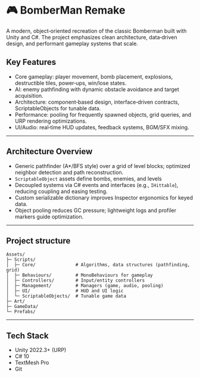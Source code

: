 # 🎮 BomberMan Remake


A modern, object‑oriented recreation of the classic Bomberman built with Unity and C#. The project emphasizes clean architecture, data‑driven design, and performant gameplay systems that scale.

## Key Features

- Core gameplay: player movement, bomb placement, explosions, destructible tiles, power‑ups, win/lose states.
- AI: enemy pathfinding with dynamic obstacle avoidance and target acquisition.
- Architecture: component‑based design, interface‑driven contracts, ScriptableObjects for tunable data.
- Performance: pooling for frequently spawned objects, grid queries, and URP rendering optimizations.
- UI/Audio: real‑time HUD updates, feedback systems, BGM/SFX mixing.

---

## Architecture Overview

- Generic pathfinder (A*/BFS style) over a grid of level blocks; optimized neighbor detection and path reconstruction.
- `ScriptableObject` assets define bombs, enemies, and levels
- Decoupled systems via C# events and interfaces (e.g., `IHittable`), reducing coupling and easing testing.
- Custom serializable dictionary improves Inspector ergonomics for keyed data.
- Object pooling reduces GC pressure; lightweight logs and profiler markers guide optimization.

---

## Project structure

```
Assets/
├─ Scripts/
│  ├─ Core/               # Algorithms, data structures (pathfinding, grid)
│  ├─ Behaviours/         # MonoBehaviours for gameplay
│  ├─ Controllers/        # Input/entity controllers
│  ├─ Management/         # Managers (game, audio, pooling)
│  ├─ UI/                 # HUD and UI logic
│  └─ ScriptableObjects/  # Tunable game data
├─ Art/
├─ GameData/
└─ Prefabs/
```

---


## Tech Stack

- Unity 2022.3+ (URP)
- C# 10
- TextMesh Pro
- Git

